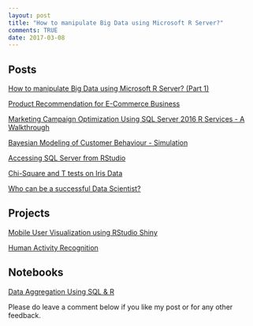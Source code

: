 ```yaml
---
layout: post
title: "How to manipulate Big Data using Microsoft R Server?"
comments: TRUE
date: 2017-03-08
---
```



Posts
-----

[How to manipulate Big Data using Microsoft R Server? (Part 1)](https://svaditya.github.io/blog/MRS_Data_Analysis.html)

[Product Recommendation for E-Commerce Business](https://svaditya.github.io/blog/Product_Recommendation)

[Marketing Campaign Optimization Using SQL Server 2016 R Services - A Walkthrough](https://svaditya.github.io/blog/Campaign_Optimization_R_Notebook)

[Bayesian Modeling of Customer Behaviour - Simulation](https://svaditya.github.io/blog/Bayesian_Modeling_Customer_Behaviour)

[Accessing SQL Server from RStudio](https://svaditya.github.io/blog/accessing_sql_server_from_rstudio.html)

[Chi-Square and T tests on Iris Data](https://svaditya.github.io/blog/chi_square_and_t_tests_on_iris_data.html)

[Who can be a successful Data Scientist?](https://svaditya.github.io/blog/who_can_be_a_successful_data_scientist.html)

Projects
--------

[Mobile User Visualization using RStudio Shiny](https://svaditya.shinyapps.io/MobileUserVis/)

[Human Activity Recognition](https://svaditya.github.io/blog/HumanActivityRecognition/har.html)

Notebooks
---------

[Data Aggregation Using SQL & R](https://svaditya.github.io/blog/data_aggregation_using_sql_r)

Please do leave a comment below if you like my post or for any other feedback.
